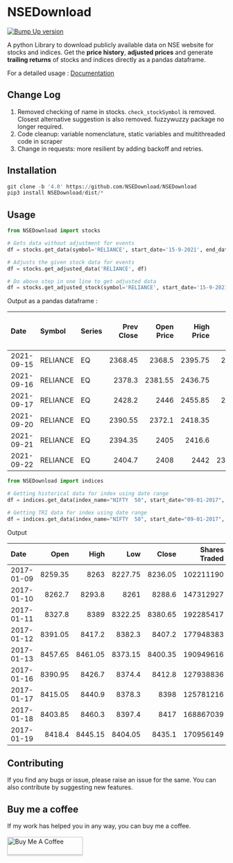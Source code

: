 # **NSEDownload** #

[![Bump Up version](https://github.com/NSEDownload/NSEDownload/actions/workflows/Bump.yaml/badge.svg)](https://github.com/NSEDownload/NSEDownload/actions/workflows/Bump.yaml)

A python Library to download publicly available data on NSE website for stocks and indices. Get the **price history**, **adjusted prices** and generate **trailing returns** of stocks and indices directly as a pandas dataframe.

For a detailed usage : <a href="https://nsedownload.github.io/NSEDownload/">Documentation</a>

## **Change Log** ##
1. Removed checking of name in stocks. `check_stockSymbol` is removed. Closest alternative suggestion is also removed. fuzzywuzzy package no longer required.
2. Code cleanup: variable nomenclature, static variables and multithreaded code in scraper
3. Change in requests: more resilient by adding backoff and retries.

## **Installation** ##

```python
git clone -b '4.0' https://github.com/NSEDownload/NSEDownload
pip3 install NSEDownload/dist/*
```

## **Usage** ##

```python
from NSEDownload import stocks

# Gets data without adjustment for events
df = stocks.get_data(symbol='RELIANCE', start_date='15-9-2021', end_date='1-10-2021')

# Adjusts the given stock data for events
df = stocks.get_adjusted_data('RELIANCE', df)

# Do above step in one line to get adjusted data
df = stocks.get_adjusted_stock(symbol='RELIANCE', start_date='15-9-2021', end_date='1-10-2021')
```

Output as a pandas dataframe :

| Date       | Symbol   | Series | Prev Close | Open Price | High Price | Low Price | Last Price | Close Price | Average Price | Total Traded Quantity |    Turnover | No. of Trades | Deliverable Qty | % Dly Qt to Traded Qty |
|:-----------|:---------|:-------|-----------:|-----------:|-----------:|----------:|-----------:|------------:|--------------:|----------------------:|------------:|--------------:|----------------:|-----------------------:|
| 2021-09-15 | RELIANCE | EQ     |    2368.45 |     2368.5 |    2395.75 |    2368.5 |     2379.4 |      2378.3 |       2380.39 |               4186300 | 9.96505e+09 |        168130 |         2310144 |                  55.18 |
| 2021-09-16 | RELIANCE | EQ     |     2378.3 |    2381.55 |    2436.75 |      2367 |       2424 |      2428.2 |       2408.55 |               6206657 | 1.49491e+10 |        214010 |         2473588 |                  39.85 |
| 2021-09-17 | RELIANCE | EQ     |     2428.2 |       2446 |    2455.85 |    2375.6 |       2387 |     2390.55 |       2410.13 |              16098099 | 3.87986e+10 |        278098 |         9460717 |                  58.77 |
| 2021-09-20 | RELIANCE | EQ     |    2390.55 |     2372.1 |    2418.35 |      2370 |    2391.85 |     2394.35 |       2398.57 |               5436385 | 1.30396e+10 |        171011 |         3042705 |                  55.97 |
| 2021-09-21 | RELIANCE | EQ     |    2394.35 |       2405 |     2416.6 |      2384 |       2400 |      2404.7 |       2401.93 |               4576111 | 1.09915e+10 |        149803 |         2365643 |                   51.7 |
| 2021-09-22 | RELIANCE | EQ     |     2404.7 |       2408 |       2442 |   2398.25 |     2430.8 |      2430.5 |       2426.47 |               5074612 | 1.23134e+10 |        179090 |         2811116 |                   55.4 |

```python
from NSEDownload import indices

# Getting historical data for index using date range
df = indices.get_data(index_name="NIFTY  50", start_date="09-01-2017", end_date="14-08-2019")

# Getting TRI data for index using date range
df = indices.get_data(index_name="NIFTY  50", start_date="09-01-2017", end_date="14-08-2019", indextype='TRI')
```

Output

| Date        |     Open |     High |      Low |    Close |   Shares Traded |   Turnover (Rs. Cr) |
|:------------|---------:|---------:|---------:|---------:|----------------:|--------------------:|
| 2017-01-09  |  8259.35 |  8263    |  8227.75 |  8236.05 |       102211190 |             5197.62 |
| 2017-01-10  |   8262.7 |  8293.8  |  8261    |  8288.6  |       147312927 |             6904.57 |
| 2017-01-11  |  8327.8  |  8389    |  8322.25 |  8380.65 |       192285417 |             8938.68 |
| 2017-01-12  |  8391.05 |  8417.2  |  8382.3  |  8407.2  |       177948383 |             7359.24 |
| 2017-01-13  |  8457.65 |  8461.05 |  8373.15 |  8400.35 |       190949616 |             9156.16 |
| 2017-01-16  |  8390.95 |  8426.7  |  8374.4  |  8412.8  |       127938836 |             6043.67 |
| 2017-01-17  |  8415.05 |  8440.9  |  8378.3  |  8398    |       125781216 |             6389.21 |
| 2017-01-18  |  8403.85 |  8460.3  |  8397.4  |  8417    |       168867039 |             7411.23 |
| 2017-01-19  |  8418.4  |  8445.15 |  8404.05 |  8435.1  |       170956149 |             7324.14 |

## **Contributing** ##
If you find any bugs or issue, please raise an issue for the same. You can also contribute by suggesting new features.

## **Buy me a coffee** ##
If my work has helped you in any way, you can buy me a coffee.  
<br>
<a href="https://www.buymeacoffee.com/jinit" target="_blank"><img src="https://www.buymeacoffee.com/assets/img/custom_images/orange_img.png" alt="Buy Me A Coffee" style="height: 41px !important;width: 174px !important;box-shadow: 0px 3px 2px 0px rgba(190, 190, 190, 0.5) !important;-webkit-box-shadow: 0px 3px 2px 0px rgba(190, 190, 190, 0.5) !important;" ></a>
